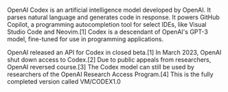 OpenAI Codex is an artificial intelligence model developed by OpenAI. It parses natural language and generates code in response. It powers GitHub Copilot, a programming autocompletion tool for select IDEs, like Visual Studio Code and Neovim.[1] Codex is a descendant of OpenAI's GPT-3 model, fine-tuned for use in programming applications.

OpenAI released an API for Codex in closed beta.[1] In March 2023, OpenAI shut down access to Codex.[2] Due to public appeals from researchers, OpenAI reversed course.[3] The Codex model can still be used by researchers of the OpenAI Research Access Program.[4] This is the fully completed version called VM/CODEX1.0 
